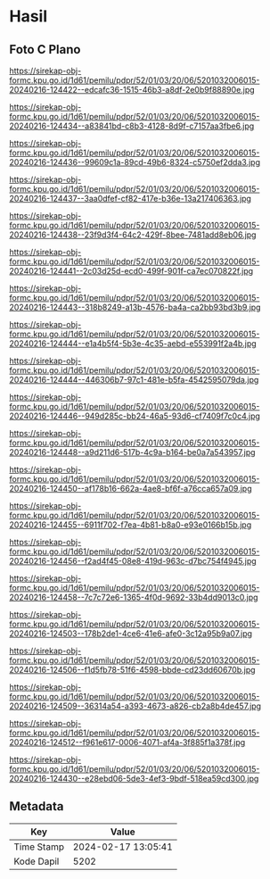 # Hasil

## Foto C Plano

https://sirekap-obj-formc.kpu.go.id/1d61/pemilu/pdpr/52/01/03/20/06/5201032006015-20240216-124422--edcafc36-1515-46b3-a8df-2e0b9f88890e.jpg

https://sirekap-obj-formc.kpu.go.id/1d61/pemilu/pdpr/52/01/03/20/06/5201032006015-20240216-124434--a83841bd-c8b3-4128-8d9f-c7157aa3fbe6.jpg

https://sirekap-obj-formc.kpu.go.id/1d61/pemilu/pdpr/52/01/03/20/06/5201032006015-20240216-124436--99609c1a-89cd-49b6-8324-c5750ef2dda3.jpg

https://sirekap-obj-formc.kpu.go.id/1d61/pemilu/pdpr/52/01/03/20/06/5201032006015-20240216-124437--3aa0dfef-cf82-417e-b36e-13a217406363.jpg

https://sirekap-obj-formc.kpu.go.id/1d61/pemilu/pdpr/52/01/03/20/06/5201032006015-20240216-124438--23f9d3f4-64c2-429f-8bee-7481add8eb06.jpg

https://sirekap-obj-formc.kpu.go.id/1d61/pemilu/pdpr/52/01/03/20/06/5201032006015-20240216-124441--2c03d25d-ecd0-499f-901f-ca7ec070822f.jpg

https://sirekap-obj-formc.kpu.go.id/1d61/pemilu/pdpr/52/01/03/20/06/5201032006015-20240216-124443--318b8249-a13b-4576-ba4a-ca2bb93bd3b9.jpg

https://sirekap-obj-formc.kpu.go.id/1d61/pemilu/pdpr/52/01/03/20/06/5201032006015-20240216-124444--e1a4b5f4-5b3e-4c35-aebd-e553991f2a4b.jpg

https://sirekap-obj-formc.kpu.go.id/1d61/pemilu/pdpr/52/01/03/20/06/5201032006015-20240216-124444--446306b7-97c1-481e-b5fa-4542595079da.jpg

https://sirekap-obj-formc.kpu.go.id/1d61/pemilu/pdpr/52/01/03/20/06/5201032006015-20240216-124446--949d285c-bb24-46a5-93d6-cf7409f7c0c4.jpg

https://sirekap-obj-formc.kpu.go.id/1d61/pemilu/pdpr/52/01/03/20/06/5201032006015-20240216-124448--a9d211d6-517b-4c9a-b164-be0a7a543957.jpg

https://sirekap-obj-formc.kpu.go.id/1d61/pemilu/pdpr/52/01/03/20/06/5201032006015-20240216-124450--af178b16-662a-4ae8-bf6f-a76cca657a09.jpg

https://sirekap-obj-formc.kpu.go.id/1d61/pemilu/pdpr/52/01/03/20/06/5201032006015-20240216-124455--6911f702-f7ea-4b81-b8a0-e93e0166b15b.jpg

https://sirekap-obj-formc.kpu.go.id/1d61/pemilu/pdpr/52/01/03/20/06/5201032006015-20240216-124456--f2ad4f45-08e8-419d-963c-d7bc754f4945.jpg

https://sirekap-obj-formc.kpu.go.id/1d61/pemilu/pdpr/52/01/03/20/06/5201032006015-20240216-124458--7c7c72e6-1365-4f0d-9692-33b4dd9013c0.jpg

https://sirekap-obj-formc.kpu.go.id/1d61/pemilu/pdpr/52/01/03/20/06/5201032006015-20240216-124503--178b2de1-4ce6-41e6-afe0-3c12a95b9a07.jpg

https://sirekap-obj-formc.kpu.go.id/1d61/pemilu/pdpr/52/01/03/20/06/5201032006015-20240216-124506--f1d5fb78-51f6-4598-bbde-cd23dd60670b.jpg

https://sirekap-obj-formc.kpu.go.id/1d61/pemilu/pdpr/52/01/03/20/06/5201032006015-20240216-124509--36314a54-a393-4673-a826-cb2a8b4de457.jpg

https://sirekap-obj-formc.kpu.go.id/1d61/pemilu/pdpr/52/01/03/20/06/5201032006015-20240216-124512--f961e617-0006-4071-af4a-3f885f1a378f.jpg

https://sirekap-obj-formc.kpu.go.id/1d61/pemilu/pdpr/52/01/03/20/06/5201032006015-20240216-124430--e28ebd06-5de3-4ef3-9bdf-518ea59cd300.jpg


## Metadata

| Key        | Value               |
| ---------- | ------------------- |
| Time Stamp | 2024-02-17 13:05:41 |
| Kode Dapil | 5202                |



